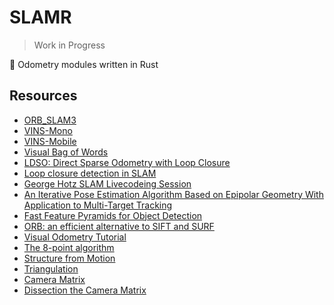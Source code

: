 # SLAMR
>Work in Progress

📐 Odometry modules written in Rust

## Resources
- [ORB_SLAM3](https://github.com/UZ-SLAMLab/ORB_SLAM3)
- [VINS-Mono](https://arxiv.org/pdf/1708.03852.pdf)
- [VINS-Mobile](https://github.com/HKUST-Aerial-Robotics/VINS-Mobile)
- [Visual Bag of Words](http://doriangalvez.com/papers/GalvezTRO12.pdf)
- [LDSO: Direct Sparse Odometry with Loop Closure](https://ieeexplore.ieee.org/stamp/stamp.jsp?tp=&arnumber=8593376)
- [Loop closure detection in SLAM](https://www.robots.ox.ac.uk/~mobile/Papers/VisualLoopClosureSLAM.pdf)
- [George Hotz SLAM Livecodeing Session](https://github.com/geohot/twitchslam)
- [An Iterative Pose Estimation Algorithm Based on Epipolar Geometry With Application to Multi-Target Tracking](https://par.nsf.gov/servlets/purl/10316378)
- [Fast Feature Pyramids for Object Detection](https://pdollar.github.io/files/papers/DollarPAMI14pyramids.pdf)
- [ORB: an efficient alternative to SIFT and SURF](http://www.gwylab.com/download/ORB_2012.pdf)
- [Visual Odometry Tutorial](https://www.researchgate.net/publication/220556161_Visual_Odometry_Tutorial)
- [The 8-point algorithm](https://www.cs.cmu.edu/~16385/s17/Slides/12.4_8Point_Algorithm.pdf)
- [Structure from Motion](https://cmsc426.github.io/sfm/)
- [Triangulation](https://www.uio.no/studier/emner/matnat/its/nedlagte-emner/UNIK4690/v16/forelesninger/lecture_7_2-triangulation.pdf)
- [Camera Matrix](https://en.wikipedia.org/wiki/Camera_resectioning)
- [Dissection the Camera Matrix](https://ksimek.github.io/2013/08/13/intrinsic/)
